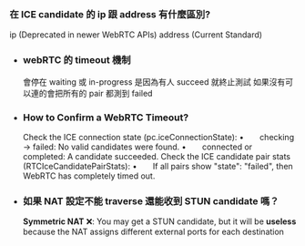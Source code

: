 ### 在 ICE candidate 的 ip 跟 address 有什麼區別?
ip (Deprecated in newer WebRTC APIs)
address (Current Standard)
- ### webRTC 的 timeout 機制
  會停在 waiting 或 in-progress 是因為有人 succeed 就終止測試
  如果沒有可以連的會把所有的 pair 都測到 failed
- ### How to Confirm a WebRTC Timeout?
  Check the ICE connection state (pc.iceConnectionState):
  •  checking → failed: No valid candidates were found.
  •  connected or completed: A candidate succeeded.
  Check the ICE candidate pair stats (RTCIceCandidatePairStats):
  •  If all pairs show "state": "failed", then WebRTC has completely timed out.
- ### 如果 NAT 設定不能 traverse 還能收到 STUN candidate 嗎？
  **Symmetric NAT** ❌: You may get a STUN candidate, but it will be **useless** because the NAT assigns different external ports for each destination